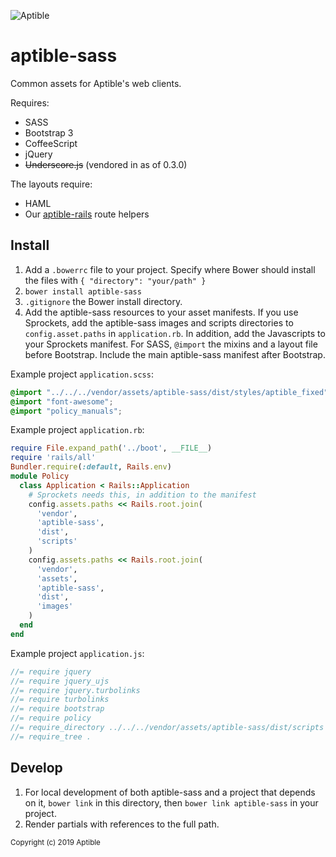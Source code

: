 ![Aptible](http://aptible-media-assets-manual.s3.amazonaws.com/web-horizontal-350.png)

# aptible-sass

Common assets for Aptible's web clients.

Requires:

- SASS
- Bootstrap 3
- CoffeeScript
- jQuery
- ~~Underscore.js~~ (vendored in as of 0.3.0)

The layouts require:

- HAML
- Our [aptible-rails](https://github.com/aptible/aptible-rails) route helpers

## Install

1. Add a `.bowerrc` file to your project. Specify where Bower should install the files with `{ "directory": "your/path" }`
2. `bower install aptible-sass`
3. `.gitignore` the Bower install directory.
4. Add the aptible-sass resources to your asset manifests. If you use Sprockets, add the aptible-sass images and scripts directories to `config.asset.paths` in `application.rb`. In addition, add the Javascripts to your Sprockets manifest. For SASS, `@import` the mixins and a layout file before Bootstrap. Include the main aptible-sass manifest after Bootstrap.

Example project `application.scss`:
```CSS
@import "../../../vendor/assets/aptible-sass/dist/styles/aptible_fixed";
@import "font-awesome";
@import "policy_manuals";
```

Example project `application.rb`:
```ruby
require File.expand_path('../boot', __FILE__)
require 'rails/all'
Bundler.require(:default, Rails.env)
module Policy
  class Application < Rails::Application
    # Sprockets needs this, in addition to the manifest
    config.assets.paths << Rails.root.join(
      'vendor',
      'aptible-sass',
      'dist',
      'scripts'
    )
    config.assets.paths << Rails.root.join(
      'vendor',
      'assets',
      'aptible-sass',
      'dist',
      'images'
    )
  end
end
```
Example project `application.js`:
```javascript
//= require jquery
//= require jquery_ujs
//= require jquery.turbolinks
//= require turbolinks
//= require bootstrap
//= require policy
//= require_directory ../../../vendor/assets/aptible-sass/dist/scripts
//= require_tree .
```

## Develop
1. For local development of both aptible-sass and a project that depends on it, `bower link` in this directory, then `bower link aptible-sass` in your project.
2. Render partials with references to the full path.

<small>Copyright (c) 2019 Aptible</small>
